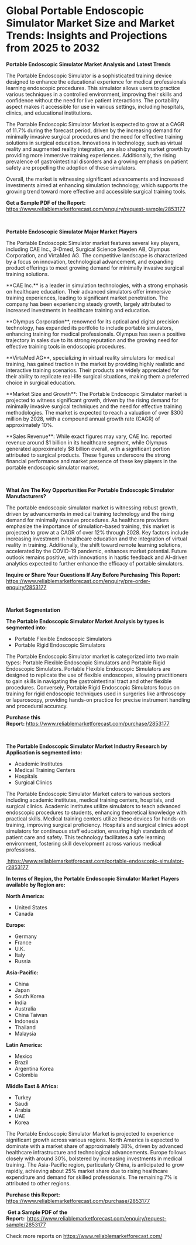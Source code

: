 <p><h1>Global Portable Endoscopic Simulator Market Size and Market Trends: Insights and Projections from 2025 to 2032</h1></p><p><strong>Portable Endoscopic Simulator Market Analysis and Latest Trends</strong></p>
<p><p>The Portable Endoscopic Simulator is a sophisticated training device designed to enhance the educational experience for medical professionals learning endoscopic procedures. This simulator allows users to practice various techniques in a controlled environment, improving their skills and confidence without the need for live patient interactions. The portability aspect makes it accessible for use in various settings, including hospitals, clinics, and educational institutions.</p><p>The Portable Endoscopic Simulator Market is expected to grow at a CAGR of 11.7% during the forecast period, driven by the increasing demand for minimally invasive surgical procedures and the need for effective training solutions in surgical education. Innovations in technology, such as virtual reality and augmented reality integration, are also shaping market growth by providing more immersive training experiences. Additionally, the rising prevalence of gastrointestinal disorders and a growing emphasis on patient safety are propelling the adoption of these simulators. </p><p>Overall, the market is witnessing significant advancements and increased investments aimed at enhancing simulation technology, which supports the growing trend toward more effective and accessible surgical training tools.</p></p>
<p><strong>Get a Sample PDF of the Report:&nbsp;</strong> <a href="https://www.reliablemarketforecast.com/enquiry/request-sample/2853177?utm_campaign=1766&utm_medium=2&utm_source=Github&utm_content=ia&utm_term=11032025&utm_id=portable-endoscopic-simulator">https://www.reliablemarketforecast.com/enquiry/request-sample/2853177</a></p>
<p>&nbsp;</p>
<p><strong>Portable Endoscopic Simulator Major Market Players</strong></p>
<p><p>The Portable Endoscopic Simulator market features several key players, including CAE Inc., 3-Dmed, Surgical Science Sweden AB, Olympus Corporation, and VirtaMed AG. The competitive landscape is characterized by a focus on innovation, technological advancement, and expanding product offerings to meet growing demand for minimally invasive surgical training solutions.</p><p>**CAE Inc.** is a leader in simulation technologies, with a strong emphasis on healthcare education. Their advanced simulators offer immersive training experiences, leading to significant market penetration. The company has been experiencing steady growth, largely attributed to increased investments in healthcare training and education. </p><p>**Olympus Corporation**, renowned for its optical and digital precision technology, has expanded its portfolio to include portable simulators, enhancing training for medical professionals. Olympus has seen a positive trajectory in sales due to its strong reputation and the growing need for effective training tools in endoscopic procedures.</p><p>**VirtaMed AG**, specializing in virtual reality simulators for medical training, has gained traction in the market by providing highly realistic and interactive training scenarios. Their products are widely appreciated for their ability to replicate real-life surgical situations, making them a preferred choice in surgical education.</p><p>**Market Size and Growth**: The Portable Endoscopic Simulator market is projected to witness significant growth, driven by the rising demand for minimally invasive surgical techniques and the need for effective training methodologies. The market is expected to reach a valuation of over $300 million by 2028, with a compound annual growth rate (CAGR) of approximately 10%.</p><p>**Sales Revenue**: While exact figures may vary, CAE Inc. reported revenue around $1 billion in its healthcare segment, while Olympus generated approximately $8 billion overall, with a significant portion attributed to surgical products. These figures underscore the strong financial performance and market presence of these key players in the portable endoscopic simulator market.</p></p>
<p>&nbsp;</p>
<p><strong>What Are The Key Opportunities For Portable Endoscopic Simulator Manufacturers?</strong></p>
<p><p>The portable endoscopic simulator market is witnessing robust growth, driven by advancements in medical training technology and the rising demand for minimally invasive procedures. As healthcare providers emphasize the importance of simulation-based training, this market is projected to grow at a CAGR of over 12% through 2028. Key factors include increasing investment in healthcare education and the integration of virtual reality in training. Additionally, the shift toward remote learning solutions, accelerated by the COVID-19 pandemic, enhances market potential. Future outlook remains positive, with innovations in haptic feedback and AI-driven analytics expected to further enhance the efficacy of portable simulators.</p></p>
<p><strong>Inquire or Share Your Questions If Any Before Purchasing This Report:</strong> <a href="https://www.reliablemarketforecast.com/enquiry/pre-order-enquiry/2853177?utm_campaign=1766&utm_medium=2&utm_source=Github&utm_content=ia&utm_term=11032025&utm_id=portable-endoscopic-simulator">https://www.reliablemarketforecast.com/enquiry/pre-order-enquiry/2853177</a></p>
<p>&nbsp;</p>
<p><strong>Market Segmentation</strong></p>
<p><strong>The Portable Endoscopic Simulator Market Analysis by types is segmented into:</strong></p>
<p><ul><li>Portable Flexible Endoscopic Simulators</li><li>Portable Rigid Endoscopic Simulators</li></ul></p>
<p><p>The Portable Endoscopic Simulator market is categorized into two main types: Portable Flexible Endoscopic Simulators and Portable Rigid Endoscopic Simulators. Portable Flexible Endoscopic Simulators are designed to replicate the use of flexible endoscopes, allowing practitioners to gain skills in navigating the gastrointestinal tract and other flexible procedures. Conversely, Portable Rigid Endoscopic Simulators focus on training for rigid endoscopic techniques used in surgeries like arthroscopy or laparoscopy, providing hands-on practice for precise instrument handling and procedural accuracy.</p></p>
<p><strong>Purchase this Report:&nbsp;</strong><a href="https://www.reliablemarketforecast.com/purchase/2853177?utm_campaign=1766&utm_medium=2&utm_source=Github&utm_content=ia&utm_term=11032025&utm_id=portable-endoscopic-simulator">https://www.reliablemarketforecast.com/purchase/2853177</a></p>
<p>&nbsp;</p>
<p><strong>The Portable Endoscopic Simulator Market Industry Research by Application is segmented into:</strong></p>
<p><ul><li>Academic Institutes</li><li>Medical Training Centers</li><li>Hospitals</li><li>Surgical Clinics</li></ul></p>
<p><p>The Portable Endoscopic Simulator Market caters to various sectors including academic institutes, medical training centers, hospitals, and surgical clinics. Academic institutes utilize simulators to teach advanced endoscopic procedures to students, enhancing theoretical knowledge with practical skills. Medical training centers utilize these devices for hands-on training, improving surgical proficiency. Hospitals and surgical clinics adopt simulators for continuous staff education, ensuring high standards of patient care and safety. This technology facilitates a safe learning environment, fostering skill development across various medical professions.</p></p>
<p><a href="https://www.reliablemarketforecast.com/portable-endoscopic-simulator-r2853177?utm_campaign=1766&utm_medium=2&utm_source=Github&utm_content=ia&utm_term=11032025&utm_id=portable-endoscopic-simulator">&nbsp;https://www.reliablemarketforecast.com/portable-endoscopic-simulator-r2853177</a></p>
<p><strong>In terms of Region, the Portable Endoscopic Simulator Market Players available by Region are:</strong></p>
<p>
    <p> <strong> North America: </strong>
        <ul>
            <li>United States</li>
            <li>Canada</li>
        </ul>
        </p> 
    <p> <strong> Europe: </strong>
        <ul>
            <li>Germany</li>
            <li>France</li>
            <li>U.K.</li>
            <li>Italy</li>
            <li>Russia</li>
        </ul>
        </p> 
    <p> <strong> Asia-Pacific: </strong>
        <ul>
            <li>China</li>
            <li>Japan</li>
            <li>South Korea</li>
            <li>India</li>
            <li>Australia</li>
            <li>China Taiwan</li>
            <li>Indonesia</li>
            <li>Thailand</li>
            <li>Malaysia</li>
        </ul>
        </p> 
    <p> <strong> Latin America: </strong>
        <ul>
            <li>Mexico</li>
            <li>Brazil</li>
            <li>Argentina Korea</li>
            <li>Colombia</li>
        </ul>
        </p> 
    <p> <strong> Middle East & Africa: </strong>
        <ul>
            <li>Turkey</li>
            <li>Saudi</li>
            <li>Arabia</li>
            <li>UAE</li>
            <li>Korea</li>
        </ul>
    </p>
    </p>
<p><p>The Portable Endoscopic Simulator Market is projected to experience significant growth across various regions. North America is expected to dominate with a market share of approximately 38%, driven by advanced healthcare infrastructure and technological advancements. Europe follows closely with around 30%, bolstered by increasing investments in medical training. The Asia-Pacific region, particularly China, is anticipated to grow rapidly, achieving about 25% market share due to rising healthcare expenditure and demand for skilled professionals. The remaining 7% is attributed to other regions.</p></p>
<p><strong>Purchase this Report: </strong><a href="https://www.reliablemarketforecast.com/purchase/2853177?utm_campaign=1766&utm_medium=2&utm_source=Github&utm_content=ia&utm_term=11032025&utm_id=portable-endoscopic-simulator">https://www.reliablemarketforecast.com/purchase/2853177</a></p>
<p>&nbsp;<strong>Get a Sample PDF of the Report:&nbsp;&nbsp;</strong><a href="https://www.reliablemarketforecast.com/enquiry/request-sample/2853177?utm_campaign=1766&utm_medium=2&utm_source=Github&utm_content=ia&utm_term=11032025&utm_id=portable-endoscopic-simulator">https://www.reliablemarketforecast.com/enquiry/request-sample/2853177</a></p>
<p><strong></strong></p>
<p>Check more reports on <a href="https://www.reliablemarketforecast.com/?utm_campaign=1766&utm_medium=2&utm_source=Github&utm_content=ia&utm_term=11032025&utm_id=portable-endoscopic-simulator">https://www.reliablemarketforecast.com/</a></p>